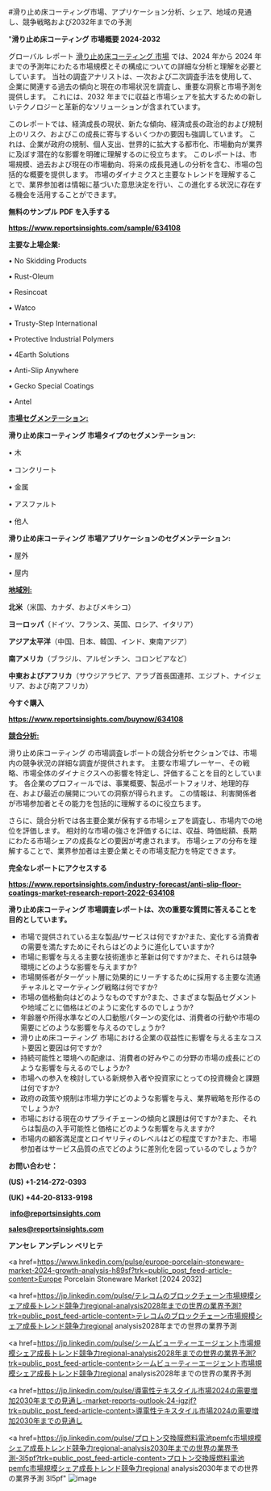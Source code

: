 #滑り止め床コーティング市場、アプリケーション分析、シェア、地域の見通し、競争戦略および2032年までの予測

"<strong>滑り止め床コーティング 市場概要 2024-2032</strong>

グローバル レポート <a href=https://www.reportsinsights.com/sample/634108>滑り止め床コーティング 市場</a> では、2024 年から 2024 年までの予測年にわたる市場規模とその構成についての詳細な分析と理解を必要としています。 当社の調査アナリストは、一次および二次調査手法を使用して、企業に関連する過去の傾向と現在の市場状況を調査し、重要な洞察と市場予測を提供します。 これには、2032 年までに収益と市場シェアを拡大​​するための新しいテクノロジーと革新的なソリューションが含まれています。

このレポートでは、経済成長の現状、新たな傾向、経済成長の政治的および規制上のリスク、およびこの成長に寄与するいくつかの要因も強調しています。 これは、企業が政府の規制、個人支出、世界的に拡大する都市化、市場動向が業界に及ぼす潜在的な影響を明確に理解するのに役立ちます。 このレポートは、市場規模、過去および現在の市場動向、将来の成長見通しの分析を含む、市場の包括的な概要を提供します。 市場のダイナミクスと主要なトレンドを理解することで、業界参加者は情報に基づいた意思決定を行い、この進化する状況に存在する機会を活用することができます。

<strong><b>無料のサンプル PDF を入手する</b></strong>

<a href=https://www.reportsinsights.com/sample/634108><strong><u>https://www.reportsinsights.com/sample/634108</u></strong></a>

<strong>主要な上場企業:</strong>

• No Skidding Products

• Rust-Oleum

• Resincoat

• Watco

• Trusty-Step International

• Protective Industrial Polymers

• 4Earth Solutions

• Anti-Slip Anywhere

• Gecko Special Coatings

• Antel

<strong><u>市場セグメンテーション</u></strong><strong><u>:</u></strong>

<strong>滑り止め床コーティング 市場タイプのセグメンテーション:</strong>

• 木

• コンクリート

• 金属

• アスファルト

• 他人

<strong>滑り止め床コーティング 市場アプリケーションのセグメンテーション:</strong>

• 屋外

• 屋内

<strong><u>地域別</u></strong><strong><u>:</u></strong>

<strong>北米</strong>（米国、カナダ、およびメキシコ）

<strong>ヨーロッパ</strong>（ドイツ、フランス、英国、ロシア、イタリア）

<strong>アジア太平洋</strong>（中国、日本、韓国、インド、東南アジア）

<strong>南アメリカ</strong>（ブラジル、アルゼンチン、コロンビアなど）

<strong>中東およびアフリカ</strong>（サウジアラビア、アラブ首長国連邦、エジプト、ナイジェリア、および南アフリカ）

<strong>今すぐ購入</strong>

<a href=https://www.reportsinsights.com/buynow/634108><strong><u>https://www.reportsinsights.com/buynow/634108</u></strong></a>

<strong><u>競合分析:</u></strong>

滑り止め床コーティング の市場調査レポートの競合分析セクションでは、市場内の競争状況の詳細な調査が提供されます。 主要な市場プレーヤー、その戦略、市場全体のダイナミクスへの影響を特定し、評価することを目的としています。 各企業のプロフィールでは、事業概要、製品ポートフォリオ、地理的存在、および最近の展開についての洞察が得られます。 この情報は、利害関係者が市場参加者とその能力を包括的に理解するのに役立ちます。

さらに、競合分析では各主要企業が保有する市場シェアを調査し、市場内での地位を評価します。 相対的な市場の強さを評価するには、収益、時価総額、長期にわたる市場シェアの成長などの要因が考慮されます。 市場シェアの分布を理解することで、業界参加者は主要企業とその市場支配力を特定できます。

<strong>完全なレポートにアクセスする</strong>

<a href=https://www.reportsinsights.com/industry-forecast/anti-slip-floor-coatings-market-research-report-2022-634108><strong><u><b>https://www.reportsinsights.com/industry-forecast/anti-slip-floor-coatings-market-research-report-2022-634108</b></u></strong></a>

<strong><b>滑り止め床コーティング 市場調査レポートは、次の重要な質問に答えることを目的としています。</b></strong>
<ul>
  <li>市場で提供されている主な製品/サービスは何ですか?また、変化する消費者の需要を満たすためにそれらはどのように進化していますか?</li>
  <li>市場に影響を与える主要な技術進歩と革新は何ですか?また、それらは競争環境にどのような影響を与えますか?</li>
  <li>市場関係者がターゲット層に効果的にリーチするために採用する主要な流通チャネルとマーケティング戦略は何ですか?</li>
  <li>市場の価格動向はどのようなものですか?また、さまざまな製品セグメントや地域ごとに価格はどのように変化するのでしょうか?</li>
  <li>年齢層や所得水準などの人口動態パターンの変化は、消費者の行動や市場の需要にどのような影響を与えるのでしょうか?</li>
  <li>滑り止め床コーティング 市場における企業の収益性に影響を与える主なコスト要因と要因は何ですか?</li>
  <li>持続可能性と環境への配慮は、消費者の好みやこの分野の市場の成長にどのような影響を与えるのでしょうか?</li>
  <li>市場への参入を検討している新規参入者や投資家にとっての投資機会と課題は何ですか?</li>
  <li>政府の政策や規制は市場力学にどのような影響を与え、業界戦略を形作るのでしょうか?</li>
  <li>市場における現在のサプライチェーンの傾向と課題は何ですか?また、それらは製品の入手可能性と価格にどのような影響を与えますか?</li>
  <li>市場内の顧客満足度とロイヤリティのレベルはどの程度ですか?また、市場参加者はサービス品質の点でどのように差別化を図っているのでしょうか?</li>
</ul>
<strong>お問い合わせ：</strong>

<strong>(US) +1-214-272-0393</strong>

<strong>(UK) +44-20-8133-9198</strong>

<strong> </strong><a href=info@reportsinsights.com><strong><u>info@reportsinsights.com</u></strong></a>

<a href=sales@reportsinsights.com><strong><u>sales@reportsinsights.com</u></strong></a>

<strong>アンセレ アンデレン ベリヒテ</strong>

<a href=https://www.linkedin.com/pulse/europe-porcelain-stoneware-market-2024-growth-analysis-h89sf?trk=public_post_feed-article-content>Europe Porcelain Stoneware Market [2024 2032]</a>

<a href=https://jp.linkedin.com/pulse/テレコムのブロックチェーン市場規模シェア成長トレンド競争力regional-analysis2028年までの世界の業界予測?trk=public_post_feed-article-content>テレコムのブロックチェーン市場規模シェア成長トレンド競争力regional analysis2028年までの世界の業界予測</a>

<a href=https://jp.linkedin.com/pulse/シームビューティーエージェント市場規模シェア成長トレンド競争力regional-analysis2028年までの世界の業界予測?trk=public_post_feed-article-content>シームビューティーエージェント市場規模シェア成長トレンド競争力regional analysis2028年までの世界の業界予測</a>

<a href=https://jp.linkedin.com/pulse/導電性テキスタイル市場2024の需要増加2030年までの見通し-market-reports-outlook-24-igzjf?trk=public_post_feed-article-content>導電性テキスタイル市場2024の需要増加2030年までの見通し</a>

<a href=https://jp.linkedin.com/pulse/プロトン交換膜燃料電池pemfc市場規模シェア成長トレンド競争力regional-analysis2030年までの世界の業界予測-3l5pf?trk=public_post_feed-article-content>プロトン交換膜燃料電池pemfc市場規模シェア成長トレンド競争力regional analysis2030年までの世界の業界予測 3l5pf</a>"
![image](https://github.com/aanak123/RIMarketer1/assets/158471119/26eef5ff-210e-4024-9d89-77c181360326)
